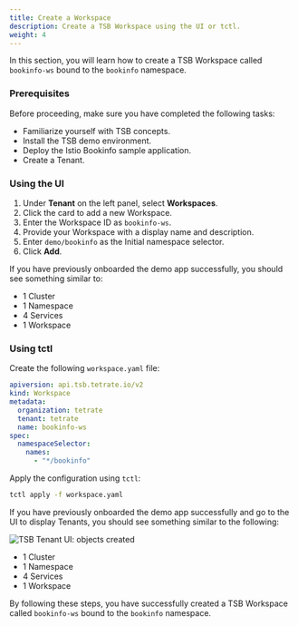 ```yaml
---
title: Create a Workspace
description: Create a TSB Workspace using the UI or tctl.
weight: 4
---
```


In this section, you will learn how to create a TSB Workspace called `bookinfo-ws` bound to the `bookinfo` namespace.

### Prerequisites

Before proceeding, make sure you have completed the following tasks:

- Familiarize yourself with TSB concepts.
- Install the TSB demo environment.
- Deploy the Istio Bookinfo sample application.
- Create a Tenant.

### Using the UI

1. Under **Tenant** on the left panel, select **Workspaces**.
2. Click the card to add a new Workspace.
3. Enter the Workspace ID as `bookinfo-ws`.
4. Provide your Workspace with a display name and description.
5. Enter `demo/bookinfo` as the Initial namespace selector.
6. Click **Add**.

If you have previously onboarded the demo app successfully, you should see something similar to:

- 1 Cluster
- 1 Namespace
- 4 Services
- 1 Workspace

### Using tctl

Create the following `workspace.yaml` file:

```yaml
apiversion: api.tsb.tetrate.io/v2
kind: Workspace
metadata:
  organization: tetrate
  tenant: tetrate
  name: bookinfo-ws
spec:
  namespaceSelector:
    names:
      - "*/bookinfo"
```

Apply the configuration using `tctl`:

```bash
tctl apply -f workspace.yaml
```

If you have previously onboarded the demo app successfully and go to the UI to display Tenants, you should see something similar to the following:

![TSB Tenant UI: objects created](../../assets/quickstart/tenant-stats.png)

- 1 Cluster
- 1 Namespace
- 4 Services
- 1 Workspace

By following these steps, you have successfully created a TSB Workspace called `bookinfo-ws` bound to the `bookinfo` namespace.